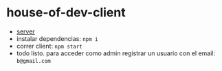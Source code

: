 # house-of-dev-client
- [server](https://github.com/pibelanzallamas/house-of-dev-server)
- instalar dependencias: `npm i`
- correr client: `npm start`
- todo listo. para acceder como admin registrar un usuario con el email: `b@gmail.com`
